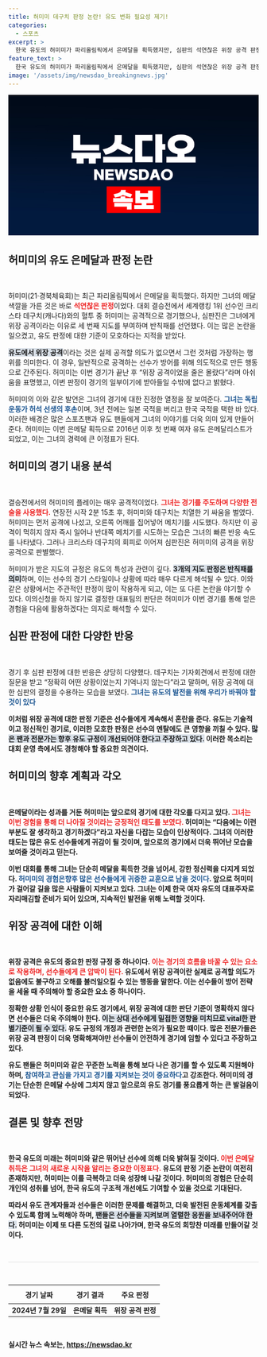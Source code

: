 ```yaml
---
title: 허미미 데구치 판정 논란! 유도 변화 필요성 제기!
categories:
  - 스포츠
excerpt: >
  한국 유도의 허미미가 파리올림픽에서 은메달을 획득했지만, 심판의 석연찮은 위장 공격 판정으로 금메달을 놓쳤습니다. 허미미는 연장전에서의 치열한 기싸움 뒤, 예상치 못한 퇴장으로 논란의 중심에 섰습니다.
feature_text: >
  한국 유도의 허미미가 파리올림픽에서 은메달을 획득했지만, 심판의 석연찮은 위장 공격 판정으로 금메달을 놓쳤습니다. 허미미는 연장전에서의 치열한 기싸움 뒤, 예상치 못한 퇴장으로 논란의 중심에 섰습니다.
image: '/assets/img/newsdao_breakingnews.jpg'
---
```


<p><img src="/assets/img/newsdao_breakingnews.jpg" alt="ontimetimes 속보" /></p>

<h2 data-ke-size="size26">허미미의 유도 은메달과 판정 논란</h2>

<p data-ke-size="size16">&nbsp;</p>

<p>허미미(21·경북체육회)는 최근 파리올림픽에서 은메달을 획득했다. 하지만 그녀의 메달 색깔을 가른 것은 바로 <b><span style="color: #ee2323;">석연찮은 판정</span></b>이었다. 대회 결승전에서 세계랭킹 1위 선수인 크리스타 데구치(캐나다)와의 혈투 중 허미미는 공격적으로 경기했으나, 심판진은 그녀에게 위장 공격이라는 이유로 세 번째 지도를 부여하며 반칙패를 선언했다. 이는 많은 논란을 일으켰고, 유도 판정에 대한 기준이 모호하다는 지적을 받았다. </p>

<p><b><span style="background-color: #21538527;">유도에서 위장 공격</span></b>이라는 것은 실제 공격할 의도가 없으면서 그런 것처럼 가장하는 행위를 의미한다. 이 경우, 일반적으로 공격하는 선수가 방어를 위해 의도적으로 만든 행동으로 간주된다. 허미미는 이번 경기가 끝난 후 “위장 공격이었을 줄은 몰랐다”라며 아쉬움을 표명했고, 이번 판정이 경기의 일부이기에 받아들일 수밖에 없다고 밝혔다. </p>

<p>허미미의 이와 같은 발언은 그녀의 경기에 대한 진정한 열정을 잘 보여준다. <b><span style="color: #1a5490;">그녀는 독립운동가 허석 선생의 후손</span></b>이며, 3년 전에는 일본 국적을 버리고 한국 국적을 택한 바 있다. 이러한 배경은 많은 스포츠팬과 유도 팬들에게 그녀의 이야기를 더욱 의미 있게 만들어준다. 허미미는 이번 은메달 획득으로 2016년 이후 첫 번째 여자 유도 은메달리스트가 되었고, 이는 그녀의 경력에 큰 이정표가 된다.</p>

<h2 data-ke-size="size26">허미미의 경기 내용 분석</h2>

<p data-ke-size="size16">&nbsp;</p>

<p>결승전에서의 허미미의 플레이는 매우 공격적이었다. <b><span style="color: #ee2323;">그녀는 경기를 주도하며 다양한 전술을 사용했다.</span></b> 연장전 시작 2분 15초 후, 허미미와 데구치는 치열한 기 싸움을 벌였다. 허미미는 먼저 공격에 나섰고, 오른쪽 어깨를 집어넣어 메치기를 시도했다. 하지만 이 공격이 먹히지 않자 즉시 일어나 반대쪽 메치기를 시도하는 모습은 그녀의 빠른 반응 속도를 나타냈다. 그러나 크리스타 데구치의 회피로 이어져 심판진은 허미미의 공격을 위장 공격으로 판별했다.</p>

<p>허미미가 받은 지도의 규정은 유도의 특성과 관련이 깊다. <b><span style="background-color: #21538527;">3개의 지도 판정은 반칙패를 의미</span></b>하며, 이는 선수의 경기 스타일이나 상황에 따라 매우 다르게 해석될 수 있다. 이와 같은 상황에서는 주관적인 판정이 많이 작용하게 되고, 이는 또 다른 논란을 야기할 수 있다. 이의신청을 하지 않기로 결정한 대표팀의 판단은 허미미가 이번 경기를 통해 얻은 경험을 다음에 활용하겠다는 의지로 해석할 수 있다.</p>

<h2 data-ke-size="size26">심판 판정에 대한 다양한 반응</h2>

<p data-ke-size="size16">&nbsp;</p>

<p>경기 후 심판 판정에 대한 반응은 상당히 다양했다. 데구치는 기자회견에서 판정에 대한 질문을 받고 “정확히 어떤 상황이었는지 기억나지 않는다”라고 말하며, 위장 공격에 대한 심판의 결정을 수용하는 모습을 보였다. <b><span style="color: #1a5490;">그녀는 유도의 발전을 위해 우리가 바꿔야 할 것이 있다</span></b고 강조하며, 자아비판적인 입장을 취했다. 이러한 발언은 그녀가 유도 경기의 기준이 더욱 명확해지기를 바라는 마음을 대변하는 듯하다. </p>

<p>이처럼 위장 공격에 대한 판정 기준은 선수들에게 계속해서 혼란을 준다. 유도는 기술적이고 정신적인 경기로, 이러한 모호한 판정은 선수의 멘탈에도 큰 영향을 끼칠 수 있다. <b><span style="background-color: #21538527;">많은 팬과 전문가는 향후 유도 규정이 개선되어야 한다고 주장하고 있다.</span></b> 이러한 목소리는 대회 운영 측에서도 경청해야 할 중요한 의견이다.</p>

<h2 data-ke-size="size26">허미미의 향후 계획과 각오</h2>

<p data-ke-size="size16">&nbsp;</p>

<p>은메달이라는 성과를 거둔 허미미는 앞으로의 경기에 대한 각오를 다지고 있다. <b><span style="color: #ee2323;">그녀는 이번 경험을 통해 더 나아질 것이라는 긍정적인 태도를 보였다.</span></b> 허미미는 “다음에는 이런 부분도 잘 생각하고 경기하겠다”라고 자신을 다잡는 모습이 인상적이다. 그녀의 이러한 태도는 많은 유도 선수들에게 귀감이 될 것이며, 앞으로의 경기에서 더욱 뛰어난 모습을 보여줄 것이라고 믿는다. </p>

<p>이번 대회를 통해 그녀는 단순히 메달을 획득한 것을 넘어서, 강한 정신력을 다지게 되었다. <b><span style="color: #1a5490;">허미미의 경험은향후 많은 선수들에게 귀중한 교훈으로 남을 것이다</span></b>. 앞으로 허미미가 걸어갈 길을 많은 사람들이 지켜보고 있다. 그녀는 이제 한국 여자 유도의 대표주자로 자리매김할 준비가 되어 있으며, 지속적인 발전을 위해 노력할 것이다. </p>

<h2 data-ke-size="size26">위장 공격에 대한 이해</h2>

<p data-ke-size="size16">&nbsp;</p>

<p>위장 공격은 유도의 중요한 판정 규정 중 하나이다. <b><span style="color: #ee2323;">이는 경기의 흐름을 바꿀 수 있는 요소로 작용하며, 선수들에게 큰 압박이 된다.</span></b> 유도에서 위장 공격이란 실제로 공격할 의도가 없음에도 불구하고 오해를 불러일으킬 수 있는 행동을 말한다. 이는 선수들이 방어 전략을 세울 때 주의해야 할 중요한 요소 중 하나이다.</p>

<p>정확한 상황 인식이 중요한 유도 경기에서, 위장 공격에 대한 판단 기준이 명확하지 않다면 선수들은 더욱 주의해야 한다. <b><span style="background-color: #21538527;">이는 상대 선수에게 밀접한 영향을 미치므로 vital한 판별기준이 될 수 있다.</span></b> 유도 규정의 개정과 관련한 논의가 필요한 때이다. 많은 전문가들은 위장 공격 판정이 더욱 명확해져야만 선수들이 안전하게 경기에 임할 수 있다고 주장하고 있다. </p>

<p>유도 팬들은 허미미와 같은 꾸준한 노력을 통해 보다 나은 경기를 할 수 있도록 지원해야 하며, <b><span style="color: #1a5490;">참여하고 관심을 가지고 경기를 지켜보는 것이 중요하다</span></b>고 강조한다. 허미미의 경기는 단순한 은메달 수상에 그치지 않고 앞으로의 유도 경기를 풍요롭게 하는 큰 발걸음이 되었다. </p>

<h2 data-ke-size="size26">결론 및 향후 전망</h2>

<p data-ke-size="size16">&nbsp;</p>

<p>한국 유도의 미래는 허미미와 같은 뛰어난 선수에 의해 더욱 밝혀질 것이다. <b><span style="color: #ee2323;">이번 은메달 취득은 그녀의 새로운 시작을 알리는 중요한 이정표다.</span></b> 유도의 판정 기준 논란이 여전히 존재하지만, 허미미는 이를 극복하고 더욱 성장해 나갈 것이다. 허미미의 경험은 단순히 개인의 성취를 넘어, 한국 유도의 구조적 개선에도 기여할 수 있을 것으로 기대된다.</p>

<p>따라서 유도 관계자들과 선수들은 이러한 문제를 해결하고, 더욱 발전된 운동체계를 갖출 수 있도록 함께 노력해야 하며, <b><span style="background-color: #21538527;">팬들은 선수들을 지켜보며 열렬한 응원을 보내주어야 한다.</span></b> 허미미는 이제 또 다른 도전의 길로 나아가며, 한국 유도의 희망찬 미래를 만들어갈 것이다. </p>

<p data-ke-size="size16">&nbsp;</p>

<hr style="height: 1px; background-color: #ddd; border: none;">

<p data-ke-size="size16">&nbsp;</p>

<table style="width: 100%; border-collapse: collapse;">
    <thead>
        <tr>
            <th style="text-align: center; height: 30px;"><b>경기 날짜</b></th>
            <th style="text-align: center; height: 30px;"><b>경기 결과</b></th>
            <th style="text-align: center; height: 30px;"><b>주요 판정</b></th>
        </tr>
    </thead>
    <tbody>
        <tr>
            <td style="text-align: center; height: 17px;"><b>2024년 7월 29일</b></td>
            <td style="text-align: center; height: 17px;"><b>은메달 획득</b></td>
            <td style="text-align: center; height: 17px;"><b>위장 공격 판정</b></td>
        </tr>
    </tbody>
</table>

<p data-ke-size="size16">&nbsp;</p>
실시간 뉴스 속보는, <a href="https://newsdao.kr" rel="dofollow">https://newsdao.kr</a>


